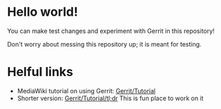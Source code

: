 # Hello world!

You can make test changes and experiment with Gerrit in this repository!

Don't worry about messing this repository up; it is meant for testing.

# Helful links

- MediaWiki tutorial on using Gerrit: [Gerrit/Tutorial](https://www.mediawiki.org/wiki/Gerrit/Tutorial)
- Shorter version: [Gerrit/Tutorial/tl;dr](https://www.mediawiki.org/wiki/Gerrit/Tutorial/tl;dr)
This is fun place to work on it
